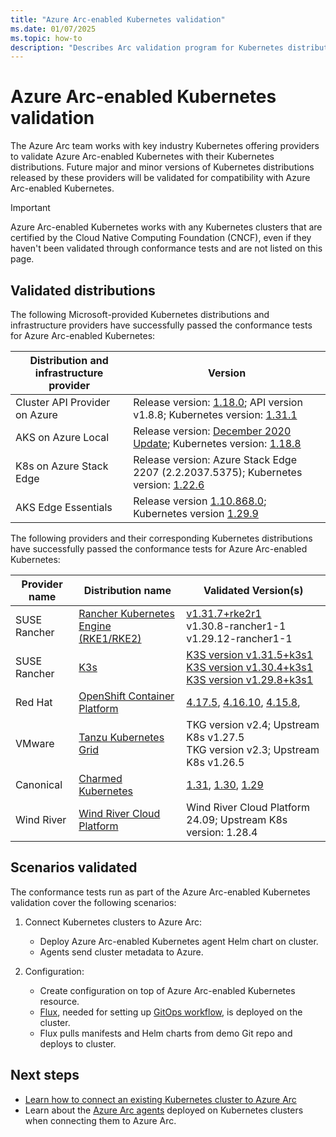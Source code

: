 ```yaml
---
title: "Azure Arc-enabled Kubernetes validation"
ms.date: 01/07/2025
ms.topic: how-to
description: "Describes Arc validation program for Kubernetes distributions"
---
```


# Azure Arc-enabled Kubernetes validation

The Azure Arc team works with key industry Kubernetes offering providers to validate Azure Arc-enabled Kubernetes with their Kubernetes distributions. Future major and minor versions of Kubernetes distributions released by these providers will be validated for compatibility with Azure Arc-enabled Kubernetes.

> [!IMPORTANT]
> Azure Arc-enabled Kubernetes works with any Kubernetes clusters that are certified by the Cloud Native Computing Foundation (CNCF), even if they haven't been validated through conformance tests and are not listed on this page.

## Validated distributions

The following Microsoft-provided Kubernetes distributions and infrastructure providers have successfully passed the conformance tests for Azure Arc-enabled Kubernetes:

| Distribution and infrastructure provider | Version | 
| ---------------------------------------- | ------- |
| Cluster API Provider on Azure            | Release version: [1.18.0](https://github.com/kubernetes-sigs/cluster-api-provider-azure/releases/tag/v1.18.0); API version v1.8.8; Kubernetes version: [1.31.1](https://github.com/kubernetes/kubernetes/releases/tag/v1.31.1) |
| AKS on Azure Local                       | Release version: [December 2020 Update](https://github.com/Azure/aks-hci/releases/tag/AKS-HCI-2012); Kubernetes version: [1.18.8](https://github.com/kubernetes/kubernetes/releases/tag/v1.18.8) |
| K8s on Azure Stack Edge                  | Release version: Azure Stack Edge 2207 (2.2.2037.5375); Kubernetes version: [1.22.6](https://github.com/kubernetes/kubernetes/releases/tag/v1.22.6) |
| AKS Edge Essentials                      | Release version [1.10.868.0](https://github.com/Azure/AKS-Edge/releases); Kubernetes version [1.29.9](https://github.com/kubernetes/kubernetes/releases/tag/v1.29.9) |

The following providers and their corresponding Kubernetes distributions have successfully passed the conformance tests for Azure Arc-enabled Kubernetes:

| Provider name | Distribution name | Validated Version(s) 
| ------------ | ----------------- | -------------------- 
| SUSE Rancher | [Rancher Kubernetes Engine (RKE1/RKE2)](https://www.rancher.com/index.php/products/rke) | [v1.31.7+rke2r1](https://github.com/rancher/rke2/releases)<br>v1.30.8-rancher1-1<br>v1.29.12-rancher1-1 |
| SUSE Rancher      | [K3s](https://rancher.com/products/k3s/) | [K3S version v1.31.5+k3s1](https://github.com/k3s-io/k3s/releases/tag/v1.31.5%2Bk3s1)<br>[K3S version v1.30.4+k3s1](https://github.com/k3s-io/k3s/releases/tag/v1.30.4%2Bk3s1)<br> [K3S version v1.29.8+k3s1](https://github.com/k3s-io/k3s/releases/tag/v1.29.8%2Bk3s1) |
| Red Hat       | [OpenShift Container Platform](https://www.openshift.com/products/container-platform) | [4.17.5](https://docs.redhat.com/en/documentation/openshift_container_platform/4.17/html/release_notes/ocp-4-17-release-notes), [4.16.10](https://docs.redhat.com/en/documentation/openshift_container_platform/4.16/html/release_notes/ocp-4-16-release-notes),  [4.15.8](https://docs.redhat.com/en/documentation/openshift_container_platform/4.15/html/release_notes/ocp-4-15-release-notes#ocp-4-15-release-notes),  |
| VMware       | [Tanzu Kubernetes Grid](https://tanzu.vmware.com/kubernetes-grid) | TKG version v2.4; Upstream K8s v1.27.5<br>TKG version v2.3; Upstream K8s v1.26.5 |
| Canonical    | [Charmed Kubernetes](https://ubuntu.com/kubernetes)| [1.31](https://ubuntu.com/kubernetes/docs/1.31/components), [1.30](https://ubuntu.com/kubernetes/charmed-k8s/docs/1.30/components), [1.29](https://ubuntu.com/kubernetes/charmed-k8s/docs/1.29/components) |
| Wind River | [Wind River Cloud Platform](https://www.windriver.com/studio/operator/cloud-platform) |Wind River Cloud Platform 24.09; Upstream K8s version: 1.28.4|

## Scenarios validated

The conformance tests run as part of the Azure Arc-enabled Kubernetes validation cover the following scenarios:

1. Connect Kubernetes clusters to Azure Arc:
    * Deploy Azure Arc-enabled Kubernetes agent Helm chart on cluster.
    * Agents send cluster metadata to Azure.

2. Configuration:
    * Create configuration on top of Azure Arc-enabled Kubernetes resource.
    * [Flux](https://docs.fluxcd.io/), needed for setting up [GitOps workflow](tutorial-use-gitops-flux2.md), is deployed on the cluster.
    * Flux pulls manifests and Helm charts from demo Git repo and deploys to cluster.

## Next steps

* [Learn how to connect an existing Kubernetes cluster to Azure Arc](./quickstart-connect-cluster.md)
* Learn about the [Azure Arc agents](conceptual-agent-overview.md) deployed on Kubernetes clusters when connecting them to Azure Arc.





